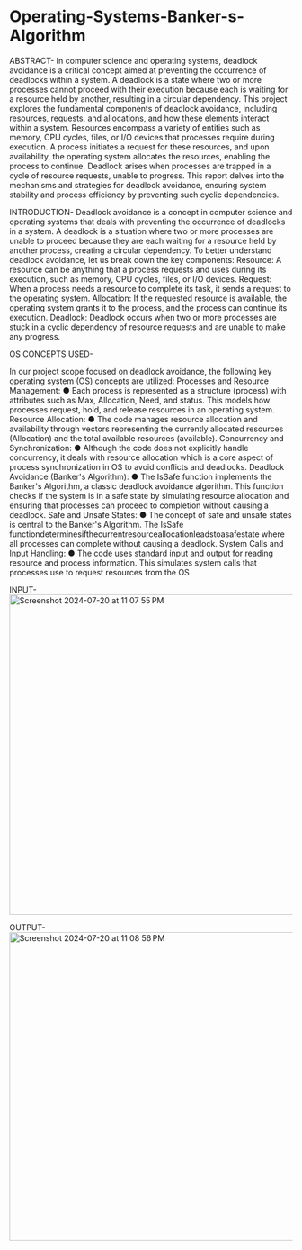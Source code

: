 # Operating-Systems-Banker-s-Algorithm

ABSTRACT-
In computer science and operating systems, deadlock avoidance is a critical concept aimed at preventing the occurrence of deadlocks within a system. A deadlock is a state where two or more processes cannot proceed with their execution because each is waiting for a resource held by another, resulting in a circular dependency. This project explores the fundamental components of deadlock avoidance, including resources, requests, and allocations, and how these elements interact within a system. Resources encompass a variety of entities such as memory, CPU cycles, files, or I/O devices that processes require during execution. A process initiates a request for these resources, and upon availability, the operating system allocates the resources, enabling the process to continue. Deadlock arises when processes are trapped in a cycle of resource requests, unable to progress. This report delves into the mechanisms and strategies for deadlock avoidance, ensuring system stability and process efficiency by preventing such cyclic dependencies.

INTRODUCTION-
Deadlock avoidance is a concept in computer science and operating systems that deals with preventing the occurrence of deadlocks in a system. A deadlock is a situation where two or more processes are unable to proceed because they are each waiting for a resource held by another process, creating a circular dependency.
To better understand deadlock avoidance, let us break down the key components:
Resource: A resource can be anything that a process requests and uses during its execution, such as memory, CPU cycles, files, or I/O devices.
Request: When a process needs a resource to complete its task, it sends a request to the operating system.
Allocation: If the requested resource is available, the operating system grants it to the process, and the process can continue its execution.
Deadlock: Deadlock occurs when two or more processes are stuck in a cyclic dependency of resource requests and are unable to make any progress.

OS CONCEPTS USED-

In our project scope focused on deadlock avoidance, the following key operating system (OS) concepts are utilized:
Processes and Resource Management:
● Each process is represented as a structure (process) with attributes such as Max, Allocation, Need, and status. This models how processes request, hold, and release resources in an operating system.
Resource Allocation:
● The code manages resource allocation and availability through vectors representing the currently allocated resources (Allocation) and the total available resources (available).
Concurrency and Synchronization:
● Although the code does not explicitly handle concurrency, it deals with resource allocation which is a core aspect of process synchronization in OS to avoid conflicts and deadlocks.
Deadlock Avoidance (Banker's Algorithm):
● The IsSafe function implements the Banker's Algorithm, a classic deadlock avoidance algorithm. This function checks if the system is in a safe state by simulating
resource allocation and ensuring that processes can proceed to completion without causing a deadlock.
Safe and Unsafe States:
● The concept of safe and unsafe states is central to the Banker's Algorithm. The IsSafe functiondeterminesifthecurrentresourceallocationleadstoasafestate where all processes can complete without causing a deadlock.
System Calls and Input Handling:
● The code uses standard input and output for reading resource and process information. This simulates system calls that processes use to request resources from the OS

INPUT-
<img width="569" alt="Screenshot 2024-07-20 at 11 07 55 PM" src="https://github.com/user-attachments/assets/ee5fedbc-d2b2-41e0-b9d8-50fbe3d73daa">

OUTPUT-
<img width="548" alt="Screenshot 2024-07-20 at 11 08 56 PM" src="https://github.com/user-attachments/assets/5ae5dbb2-658b-41fc-8f92-59b83f54a797">


